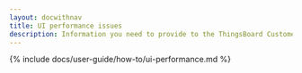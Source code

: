 ```yaml
---
layout: docwithnav
title: UI performance issues
description: Information you need to provide to the ThingsBoard Customer Support team when facing UI performance issues
---
```


{% include docs/user-guide/how-to/ui-performance.md %}
 